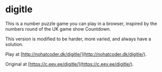# digitle

This is a number puzzle game you can play in a browser, inspired by the numbers round of the UK game show Countdown.

This version is modified to be harder, more varied, and always have a solution.

Play at [http://nohatcoder.dk/digitle/](http://nohatcoder.dk/digitle/).

Original at [https://c.eev.ee/digitle/](https://c.eev.ee/digitle/).
